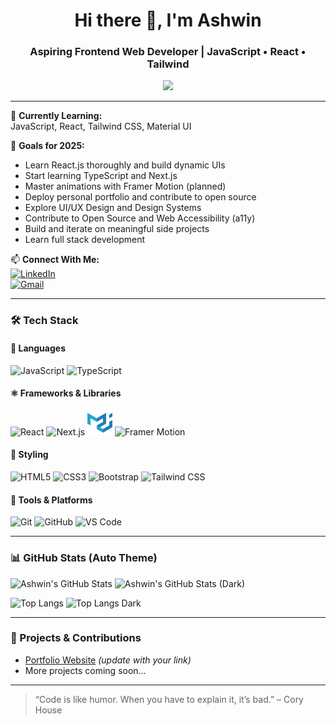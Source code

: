 <h1 align="center">Hi there 👋, I'm Ashwin</h1>
<h3 align="center">Aspiring Frontend Web Developer | JavaScript • React • Tailwind</h3>

<p align="center">
  <img src="https://img.shields.io/badge/MODE-DARK-%23000000?style=flat-square&logo=github&logoColor=white" />
</p>

---

🌱 **Currently Learning:**  
JavaScript, React, Tailwind CSS, Material UI

🎯 **Goals for 2025:**  
- Learn React.js thoroughly and build dynamic UIs
- Start learning TypeScript and Next.js
- Master animations with Framer Motion (planned)
- Deploy personal portfolio and contribute to open source
- Explore UI/UX Design and Design Systems
- Contribute to Open Source and Web Accessibility (a11y)
- Build and iterate on meaningful side projects
- Learn full stack development


📫 **Connect With Me:**  
[![LinkedIn](https://img.shields.io/badge/-LinkedIn-0077B5?style=flat&logo=linkedin&logoColor=white)](https://www.linkedin.com/in/ashwin-developer/)  
[![Gmail](https://img.shields.io/badge/-Gmail-D14836?style=flat&logo=gmail&logoColor=white)](mailto:ashwin26u@gmail.com)

---

### 🛠️ Tech Stack

#### 🚀 Languages
<p>
  <img src="https://cdn.jsdelivr.net/gh/devicons/devicon/icons/javascript/javascript-original.svg" width="40" alt="JavaScript" />
  <img src="https://cdn.jsdelivr.net/gh/devicons/devicon/icons/typescript/typescript-original.svg" width="40" alt="TypeScript" />
</p>

#### ⚛️ Frameworks & Libraries
<p>
  <img src="https://cdn.jsdelivr.net/gh/devicons/devicon/icons/react/react-original.svg" width="40" alt="React" />
  <img src="https://cdn.jsdelivr.net/gh/devicons/devicon/icons/nextjs/nextjs-original.svg" width="40" alt="Next.js" />
  <img src="https://raw.githubusercontent.com/devicons/devicon/master/icons/materialui/materialui-original.svg" width="40" alt="Material UI" />
  <img src="https://www.svgrepo.com/show/354122/framer.svg" width="40" alt="Framer Motion" />
</p>

#### 🎨 Styling
<p>
  <img src="https://cdn.jsdelivr.net/gh/devicons/devicon/icons/html5/html5-original.svg" width="40" alt="HTML5" />
  <img src="https://cdn.jsdelivr.net/gh/devicons/devicon/icons/css3/css3-original.svg" width="40" alt="CSS3" />
  <img src="https://cdn.jsdelivr.net/gh/devicons/devicon/icons/bootstrap/bootstrap-original.svg" width="40" alt="Bootstrap" />
  <img src="https://www.vectorlogo.zone/logos/tailwindcss/tailwindcss-icon.svg" width="40" alt="Tailwind CSS" />
</p>

#### 🧰 Tools & Platforms
<p>
  <img src="https://cdn.jsdelivr.net/gh/devicons/devicon/icons/git/git-original.svg" width="40" alt="Git" />
  <img src="https://cdn.jsdelivr.net/gh/devicons/devicon/icons/github/github-original.svg" width="40" alt="GitHub" />
  <img src="https://cdn.jsdelivr.net/gh/devicons/devicon/icons/vscode/vscode-original.svg" width="40" alt="VS Code" />
</p>

---

### 📊 GitHub Stats (Auto Theme)
![Ashwin's GitHub Stats](https://github-readme-stats.vercel.app/api?username=Ashwin-Code26&show_icons=true&theme=default#gh-dark-mode-only)
![Ashwin's GitHub Stats (Dark)](https://github-readme-stats.vercel.app/api?username=Ashwin-Code26&show_icons=true&theme=radical#gh-light-mode-only)

![Top Langs](https://github-readme-stats.vercel.app/api/top-langs/?username=Ashwin-Code26&layout=compact&theme=default#gh-dark-mode-only)
![Top Langs Dark](https://github-readme-stats.vercel.app/api/top-langs/?username=Ashwin-Code26&layout=compact&theme=radical#gh-light-mode-only)

---

### 🚀 Projects & Contributions
- [Portfolio Website](https://your-portfolio-link.com) *(update with your link)*  
- More projects coming soon...

---

> “Code is like humor. When you have to explain it, it’s bad.” – Cory House
